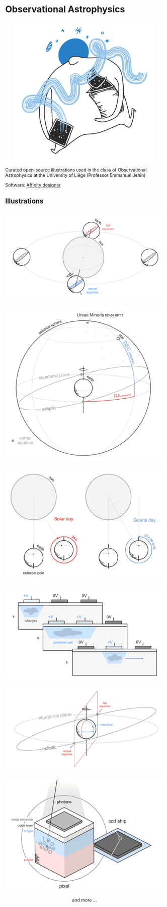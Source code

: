 # Observational Astrophysics

<p align="center">
    <img src="export/logo.png" width="450">
</p>


Curated open-source illustrations used in the class of Observational Astrophysics at the University of Liège (Professor Emmanuel Jehin)

Software: [Affinity designer](https://affinity.serif.com/en-gb/)

## Illustrations
<p align="center">
    <img src="export/equinox.png" width="500">
</p>

<p align="center">
    <img src="export/radec.png" width="500">
</p>

<p align="center">
    <img src="export/sideral_time.png" width="500">
</p>

<p align="center">
    <img src="export/charge transfer.png" width="500">
</p>

<p align="center">
    <img src="export/sideral_time_reference.png" width="500">
</p>

<p align="center">
    <img src="export/pixel.png" width="500">
</p>

<p align="center">
    and more ...
</p>
